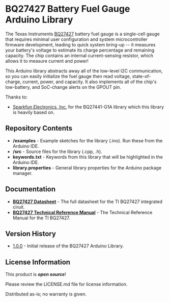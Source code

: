 BQ27427 Battery Fuel Gauge Arduino Library
==========================================

The Texas Instruments [BQ27427](https://www.ti.com/product/BQ27427) battery fuel gauge is a single-cell gauge that requires minimal user configuration and system microcontroller firmware development, leading to quick system bring-up -- it measures your battery's voltage to estimate its charge percentage and remaining capacity. The chip contains an internal current-sensing resistor, which allows it to measure current and power!

This Arduino library abstracts away all of the low-level I2C communication, so you can easily initialize the fuel gauge then read voltage, state-of-charge, current, power, and capacity. It also implements all of the chip's low-battery, and SoC-change alerts on the GPOUT pin.

Thanks to:

* [Sparkfun Electronics, Inc.](https://github.com/sparkfun) for the BQ27441-G1A library which this library is heavily based on.

Repository Contents
-------------------

* **/examples** - Example sketches for the library (.ino). Run these from the Arduino IDE. 
* **/src** - Source files for the library (.cpp, .h).
* **keywords.txt** - Keywords from this library that will be highlighted in the Arduino IDE. 
* **library.properties** - General library properties for the Arduino package manager. 

Documentation
--------------

* **[BQ27427 Datasheet](https://www.ti.com/lit/ds/symlink/bq27427.pdf)** - The full datasheet for the TI BQ27427 integrated ciruit.
* **[BQ27427 Technical Reference Manual](https://www.ti.com/lit/ug/sluucd5/sluucd5.pdf)** - The Technical Reference Manual for the TI BQ27427.


Version History
---------------

* [1.0.0](https://github.com/edreanernst/BQ27427_Arduino_Library/releases/tag/1.0.0) - Initial release of the BQ27427 Arduino Library.

License Information
-------------------

This product is _**open source**_! 

Please review the LICENSE.md file for license information. 

Distributed as-is; no warranty is given.

